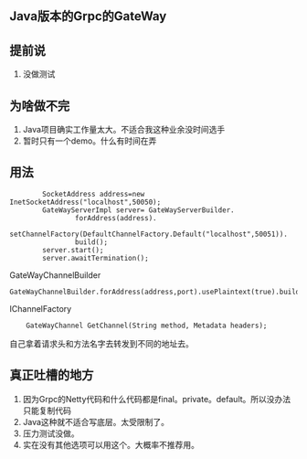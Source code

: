 Java版本的Grpc的GateWay
-------

提前说
---
1. 没做测试


为啥做不完
---
1. Java项目确实工作量太大。不适合我这种业余没时间选手
2. 暂时只有一个demo。什么有时间在弄


用法
---
```
        SocketAddress address=new InetSocketAddress("localhost",50050);
        GateWayServerImpl server= GateWayServerBuilder.
                forAddress(address).
                setChannelFactory(DefaultChannelFactory.Default("localhost",50051)).
                build();
        server.start();
        server.awaitTermination();
```

GateWayChannelBuilder
```
GateWayChannelBuilder.forAddress(address,port).usePlaintext(true).build()
```


IChannelFactory
```
    GateWayChannel GetChannel(String method, Metadata headers);
```




自己拿着请求头和方法名字去转发到不同的地址去。



真正吐槽的地方
---

1. 因为Grpc的Netty代码和什么代码都是final。private。default。所以没办法只能复制代码
2. Java这种就不适合写底层。太受限制了。
3. 压力测试没做。
4. 实在没有其他选项可以用这个。大概率不推荐用。


